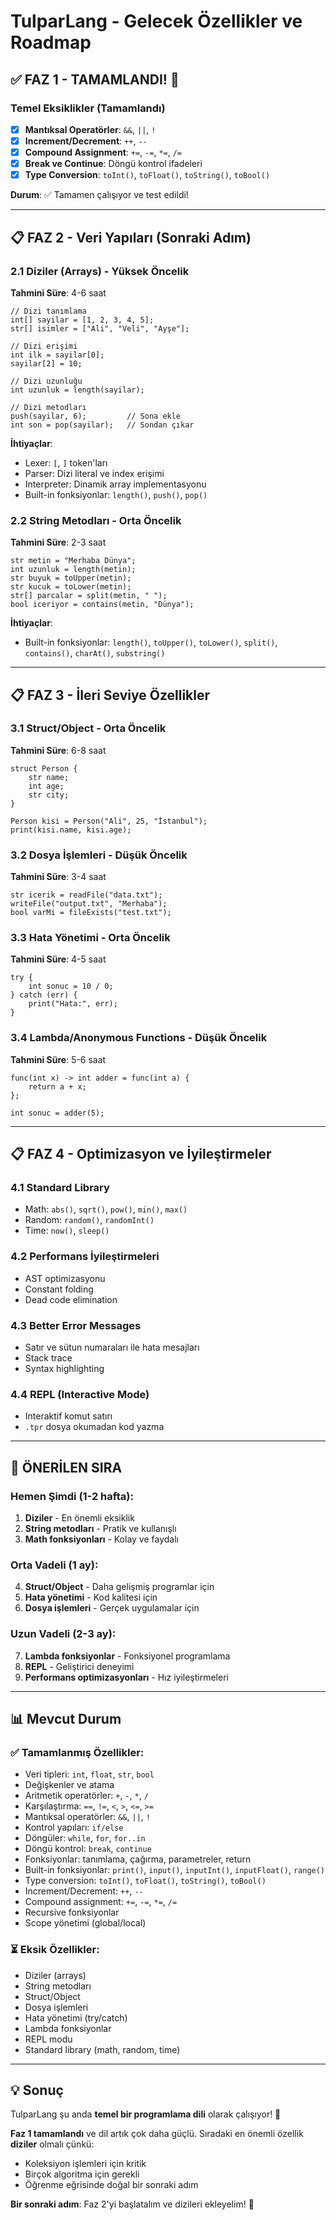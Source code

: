 # TulparLang - Gelecek Özellikler ve Roadmap

## ✅ FAZ 1 - TAMAMLANDI! 🎉

### Temel Eksiklikler (Tamamlandı)
- [x] **Mantıksal Operatörler**: `&&`, `||`, `!`
- [x] **Increment/Decrement**: `++`, `--`
- [x] **Compound Assignment**: `+=`, `-=`, `*=`, `/=`
- [x] **Break ve Continue**: Döngü kontrol ifadeleri
- [x] **Type Conversion**: `toInt()`, `toFloat()`, `toString()`, `toBool()`

**Durum**: ✅ Tamamen çalışıyor ve test edildi!

---

## 📋 FAZ 2 - Veri Yapıları (Sonraki Adım)

### 2.1 Diziler (Arrays) - Yüksek Öncelik
**Tahmini Süre**: 4-6 saat

```tulpar
// Dizi tanımlama
int[] sayilar = [1, 2, 3, 4, 5];
str[] isimler = ["Ali", "Veli", "Ayşe"];

// Dizi erişimi
int ilk = sayilar[0];
sayilar[2] = 10;

// Dizi uzunluğu
int uzunluk = length(sayilar);

// Dizi metodları
push(sayilar, 6);         // Sona ekle
int son = pop(sayilar);   // Sondan çıkar
```

**İhtiyaçlar**:
- Lexer: `[`, `]` token'ları
- Parser: Dizi literal ve index erişimi
- Interpreter: Dinamik array implementasyonu
- Built-in fonksiyonlar: `length()`, `push()`, `pop()`

### 2.2 String Metodları - Orta Öncelik
**Tahmini Süre**: 2-3 saat

```tulpar
str metin = "Merhaba Dünya";
int uzunluk = length(metin);
str buyuk = toUpper(metin);
str kucuk = toLower(metin);
str[] parcalar = split(metin, " ");
bool iceriyor = contains(metin, "Dünya");
```

**İhtiyaçlar**:
- Built-in fonksiyonlar: `length()`, `toUpper()`, `toLower()`, `split()`, `contains()`, `charAt()`, `substring()`

---

## 📋 FAZ 3 - İleri Seviye Özellikler

### 3.1 Struct/Object - Orta Öncelik
**Tahmini Süre**: 6-8 saat

```tulpar
struct Person {
    str name;
    int age;
    str city;
}

Person kisi = Person("Ali", 25, "İstanbul");
print(kisi.name, kisi.age);
```

### 3.2 Dosya İşlemleri - Düşük Öncelik
**Tahmini Süre**: 3-4 saat

```tulpar
str icerik = readFile("data.txt");
writeFile("output.txt", "Merhaba");
bool varMi = fileExists("test.txt");
```

### 3.3 Hata Yönetimi - Orta Öncelik
**Tahmini Süre**: 4-5 saat

```tulpar
try {
    int sonuc = 10 / 0;
} catch (err) {
    print("Hata:", err);
}
```

### 3.4 Lambda/Anonymous Functions - Düşük Öncelik
**Tahmini Süre**: 5-6 saat

```tulpar
func(int x) -> int adder = func(int a) {
    return a + x;
};

int sonuc = adder(5);
```

---

## 📋 FAZ 4 - Optimizasyon ve İyileştirmeler

### 4.1 Standard Library
- Math: `abs()`, `sqrt()`, `pow()`, `min()`, `max()`
- Random: `random()`, `randomInt()`
- Time: `now()`, `sleep()`

### 4.2 Performans İyileştirmeleri
- AST optimizasyonu
- Constant folding
- Dead code elimination

### 4.3 Better Error Messages
- Satır ve sütun numaraları ile hata mesajları
- Stack trace
- Syntax highlighting

### 4.4 REPL (Interactive Mode)
- Interaktif komut satırı
- `.tpr` dosya okumadan kod yazma

---

## 🎯 ÖNERİLEN SIRA

### Hemen Şimdi (1-2 hafta):
1. **Diziler** - En önemli eksiklik
2. **String metodları** - Pratik ve kullanışlı
3. **Math fonksiyonları** - Kolay ve faydalı

### Orta Vadeli (1 ay):
4. **Struct/Object** - Daha gelişmiş programlar için
5. **Hata yönetimi** - Kod kalitesi için
6. **Dosya işlemleri** - Gerçek uygulamalar için

### Uzun Vadeli (2-3 ay):
7. **Lambda fonksiyonlar** - Fonksiyonel programlama
8. **REPL** - Geliştirici deneyimi
9. **Performans optimizasyonları** - Hız iyileştirmeleri

---

## 📊 Mevcut Durum

### ✅ Tamamlanmış Özellikler:
- Veri tipleri: `int`, `float`, `str`, `bool`
- Değişkenler ve atama
- Aritmetik operatörler: `+`, `-`, `*`, `/`
- Karşılaştırma: `==`, `!=`, `<`, `>`, `<=`, `>=`
- Mantıksal operatörler: `&&`, `||`, `!`
- Kontrol yapıları: `if/else`
- Döngüler: `while`, `for`, `for..in`
- Döngü kontrol: `break`, `continue`
- Fonksiyonlar: tanımlama, çağırma, parametreler, return
- Built-in fonksiyonlar: `print()`, `input()`, `inputInt()`, `inputFloat()`, `range()`
- Type conversion: `toInt()`, `toFloat()`, `toString()`, `toBool()`
- Increment/Decrement: `++`, `--`
- Compound assignment: `+=`, `-=`, `*=`, `/=`
- Recursive fonksiyonlar
- Scope yönetimi (global/local)

### ⏳ Eksik Özellikler:
- Diziler (arrays)
- String metodları
- Struct/Object
- Dosya işlemleri
- Hata yönetimi (try/catch)
- Lambda fonksiyonlar
- REPL modu
- Standard library (math, random, time)

---

## 💡 Sonuç

TulparLang şu anda **temel bir programlama dili** olarak çalışıyor! 🎉

**Faz 1 tamamlandı** ve dil artık çok daha güçlü. Sıradaki en önemli özellik **diziler** olmalı çünkü:
- Koleksiyon işlemleri için kritik
- Birçok algoritma için gerekli
- Öğrenme eğrisinde doğal bir sonraki adım

**Bir sonraki adım**: Faz 2'yi başlatalım ve dizileri ekleyelim! 🚀
